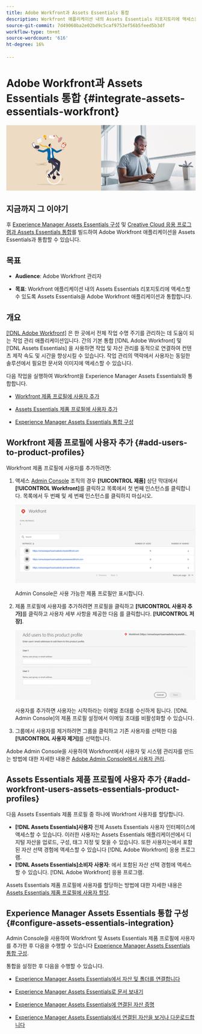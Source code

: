 ```yaml
---
title: Adobe Workfront과 Assets Essentials 통합
description: Workfront 애플리케이션 내의 Assets Essentials 리포지토리에 액세스할 수 있도록 Assets Essentials을 Adobe Workfront 애플리케이션과 통합합니다.
source-git-commit: 7d49060ba2e02bd9c5caf9753ef56b5feed5b3df
workflow-type: tm+mt
source-wordcount: '616'
ht-degree: 16%

---
```



# Adobe Workfront과 Assets Essentials 통합 {#integrate-assets-essentials-workfront}

![어두운 테마 및 밝은 테마 전환 환경 설정](assets/cce-workfront.png)

## 지금까지 그 이야기

후 [Experience Manager Assets Essentials 구성](adminster-aem-assets-essentials.md) 및 [Creative Cloud 응용 프로그램과 Assets Essentials 통합](integrate-assets-essentials-creative-cloud.md)를 빌드하여 Adobe Workfront 애플리케이션을 Assets Essentials과 통합할 수 있습니다.

## 목표

* **Audience**: Adobe Workfront 관리자

* **목표**: Workfront 애플리케이션 내의 Assets Essentials 리포지토리에 액세스할 수 있도록 Assets Essentials을 Adobe Workfront 애플리케이션과 통합합니다.

## 개요

[[!DNL Adobe Workfront]](https://www.workfront.com/) 은 한 곳에서 전체 작업 수명 주기를 관리하는 데 도움이 되는 작업 관리 애플리케이션입니다. 간의 기본 통합 [!DNL Adobe Workfront] 및 [!DNL Assets Essentials] 을 사용하면 작업 및 자산 관리를 동적으로 연결하여 컨텐츠 제작 속도 및 시간을 향상시킬 수 있습니다. 작업 관리의 맥락에서 사용자는 동일한 솔루션에서 필요한 문서와 이미지에 액세스할 수 있습니다.

다음 작업을 실행하여 Workfront을 Experience Manager Assets Essentials와 통합합니다.

* [Workfront 제품 프로필에 사용자 추가](#add-users-to-product-profiles)

* [Assets Essentials 제품 프로필에 사용자 추가](#add-workfront-users-assets-essentials-product-profiles)

* [Experience Manager Assets Essentials 통합 구성](#configure-assets-essentials-integration)

## Workfront 제품 프로필에 사용자 추가 {#add-users-to-product-profiles}

Workfront 제품 프로필에 사용자를 추가하려면:

1. 액세스 [Admin Console](https://adminconsole.adobe.com) 조직의 경우 **[!UICONTROL 제품]** 상단 막대에서 **[!UICONTROL Workfront]**&#x200B;를 클릭하고 목록에서 첫 번째 인스턴스를 클릭합니다. 목록에서 두 번째 및 세 번째 인스턴스를 클릭하지 마십시오.

   ![Admin Console 관리자 프로필](assets/workfront-instances.png)

   Admin Console은 사용 가능한 제품 프로필만 표시합니다.

1. 제품 프로필에 사용자를 추가하려면 프로필을 클릭하고 **[!UICONTROL 사용자 추가]**&#x200B;를 클릭하고 사용자 세부 사항을 제공한 다음 를 클릭합니다. **[!UICONTROL 저장]**.

   ![사용자 관리자 프로필 추가](assets/add-users-workfront.png)

   사용자를 추가하면 사용자는 시작하라는 이메일 초대를 수신하게 됩니다. [!DNL Admin Console]의 제품 프로필 설정에서 이메일 초대를 비활성화할 수 있습니다.

1. 그룹에서 사용자를 제거하려면 그룹을 클릭하고 기존 사용자를 선택한 다음 **[!UICONTROL 사용자 제거]**&#x200B;를 선택합니다.

Adobe Admin Console을 사용하여 Workfront에서 사용자 및 시스템 관리자를 만드는 방법에 대한 자세한 내용은 [Adobe Admin Console에서 사용자 관리](https://one.workfront.com/s/document-item?bundleId=the-new-workfront-experience&amp;topicId=Content%2FAdministration_and_Setup%2FAdd_users%2FCreate_and_manage_users%2Fadmin-console.htm&amp;_LANG=enus).

## Assets Essentials 제품 프로필에 사용자 추가 {#add-workfront-users-assets-essentials-product-profiles}

다음 Assets Essentials 제품 프로필 중 하나에 Workfront 사용자를 할당합니다.

* **[!DNL Assets Essentials]사용자** 전체 Assets Essentials 사용자 인터페이스에 액세스할 수 있습니다. 이러한 사용자는 Assets Essentials 애플리케이션에서 디지털 자산을 업로드, 구성, 태그 지정 및 찾을 수 있습니다. 또한 사용자는에서 포함된 자산 선택 경험에 액세스할 수 있습니다 [!DNL Adobe Workfront] 응용 프로그램.
* **[!DNL Assets Essentials]소비자 사용자**: 에서 포함된 자산 선택 경험에 액세스할 수 있습니다. [!DNL Adobe Workfront] 응용 프로그램.

Assets Essentials 제품 프로필에 사용자를 할당하는 방법에 대한 자세한 내용은 [Assets Essentials 제품 프로필에 사용자 할당](adminster-aem-assets-essentials.md#add-users-to-product-profiles).

## Experience Manager Assets Essentials 통합 구성 {#configure-assets-essentials-integration}

Admin Console을 사용하여 Workfront 및 Assets Essentials 제품 프로필에 사용자를 추가한 후 다음을 수행할 수 있습니다 [Experience Manager Assets Essentials 통합 구성](https://one.workfront.com/s/document-item?bundleId=the-new-workfront-experience&amp;topicId=Content%2FDocuments%2FAdobe_Workfront_for_Experience_Manager_Assets_Essentials%2F_workfront-for-aem-asset-essentials.htm).

통합을 설정한 후 다음을 수행할 수 있습니다.

* [Experience Manager Assets Essentials에서 자산 및 폴더를 연결합니다](https://one.workfront.com/s/document-item?bundleId=the-new-workfront-experience&amp;topicId=Content%2FDocuments%2FAdobe_Workfront_for_Experience_Manager_Assets_Essentials%2Flink-to-aem.htm&amp;_LANG=enus)

* [Experience Manager Assets Essentials로 문서 보내기](https://one.workfront.com/s/document-item?bundleId=the-new-workfront-experience&amp;topicId=Content%2FDocuments%2FAdobe_Workfront_for_Experience_Manager_Assets_Essentials%2Fsend-to-aem.htm&amp;_LANG=enus)

* [Experience Manager Assets Essentials에 연결된 자산 증명](https://one.workfront.com/s/document-item?bundleId=the-new-workfront-experience&amp;topicId=Content%2FDocuments%2FAdobe_Workfront_for_Experience_Manager_Assets_Essentials%2Fproof-linked-asset-aem.htm)

* [Experience Manager Assets Essentials에서 연결된 자산을 보거나 다운로드합니다](https://one.workfront.com/s/document-item?bundleId=the-new-workfront-experience&amp;topicId=Content%2FDocuments%2FAdobe_Workfront_for_Experience_Manager_Assets_Essentials%2Fview-download-asset.htm)
